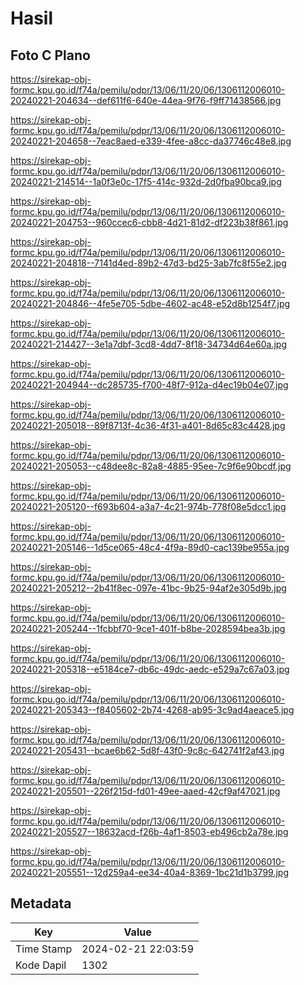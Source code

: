 # Hasil

## Foto C Plano

https://sirekap-obj-formc.kpu.go.id/f74a/pemilu/pdpr/13/06/11/20/06/1306112006010-20240221-204634--def611f6-640e-44ea-9f76-f9ff71438566.jpg

https://sirekap-obj-formc.kpu.go.id/f74a/pemilu/pdpr/13/06/11/20/06/1306112006010-20240221-204658--7eac8aed-e339-4fee-a8cc-da37746c48e8.jpg

https://sirekap-obj-formc.kpu.go.id/f74a/pemilu/pdpr/13/06/11/20/06/1306112006010-20240221-214514--1a0f3e0c-17f5-414c-932d-2d0fba90bca9.jpg

https://sirekap-obj-formc.kpu.go.id/f74a/pemilu/pdpr/13/06/11/20/06/1306112006010-20240221-204753--960ccec6-cbb8-4d21-81d2-df223b38f861.jpg

https://sirekap-obj-formc.kpu.go.id/f74a/pemilu/pdpr/13/06/11/20/06/1306112006010-20240221-204818--7141d4ed-89b2-47d3-bd25-3ab7fc8f55e2.jpg

https://sirekap-obj-formc.kpu.go.id/f74a/pemilu/pdpr/13/06/11/20/06/1306112006010-20240221-204846--4fe5e705-5dbe-4602-ac48-e52d8b1254f7.jpg

https://sirekap-obj-formc.kpu.go.id/f74a/pemilu/pdpr/13/06/11/20/06/1306112006010-20240221-214427--3e1a7dbf-3cd8-4dd7-8f18-34734d64e60a.jpg

https://sirekap-obj-formc.kpu.go.id/f74a/pemilu/pdpr/13/06/11/20/06/1306112006010-20240221-204944--dc285735-f700-48f7-912a-d4ec19b04e07.jpg

https://sirekap-obj-formc.kpu.go.id/f74a/pemilu/pdpr/13/06/11/20/06/1306112006010-20240221-205018--89f8713f-4c36-4f31-a401-8d65c83c4428.jpg

https://sirekap-obj-formc.kpu.go.id/f74a/pemilu/pdpr/13/06/11/20/06/1306112006010-20240221-205053--c48dee8c-82a8-4885-95ee-7c9f6e90bcdf.jpg

https://sirekap-obj-formc.kpu.go.id/f74a/pemilu/pdpr/13/06/11/20/06/1306112006010-20240221-205120--f693b604-a3a7-4c21-974b-778f08e5dcc1.jpg

https://sirekap-obj-formc.kpu.go.id/f74a/pemilu/pdpr/13/06/11/20/06/1306112006010-20240221-205146--1d5ce065-48c4-4f9a-89d0-cac139be955a.jpg

https://sirekap-obj-formc.kpu.go.id/f74a/pemilu/pdpr/13/06/11/20/06/1306112006010-20240221-205212--2b41f8ec-097e-41bc-9b25-94af2e305d9b.jpg

https://sirekap-obj-formc.kpu.go.id/f74a/pemilu/pdpr/13/06/11/20/06/1306112006010-20240221-205244--1fcbbf70-9ce1-401f-b8be-2028594bea3b.jpg

https://sirekap-obj-formc.kpu.go.id/f74a/pemilu/pdpr/13/06/11/20/06/1306112006010-20240221-205318--e5184ce7-db6c-49dc-aedc-e529a7c67a03.jpg

https://sirekap-obj-formc.kpu.go.id/f74a/pemilu/pdpr/13/06/11/20/06/1306112006010-20240221-205343--f8405602-2b74-4268-ab95-3c9ad4aeace5.jpg

https://sirekap-obj-formc.kpu.go.id/f74a/pemilu/pdpr/13/06/11/20/06/1306112006010-20240221-205431--bcae6b62-5d8f-43f0-9c8c-642741f2af43.jpg

https://sirekap-obj-formc.kpu.go.id/f74a/pemilu/pdpr/13/06/11/20/06/1306112006010-20240221-205501--226f215d-fd01-49ee-aaed-42cf9af47021.jpg

https://sirekap-obj-formc.kpu.go.id/f74a/pemilu/pdpr/13/06/11/20/06/1306112006010-20240221-205527--18632acd-f26b-4af1-8503-eb496cb2a78e.jpg

https://sirekap-obj-formc.kpu.go.id/f74a/pemilu/pdpr/13/06/11/20/06/1306112006010-20240221-205551--12d259a4-ee34-40a4-8369-1bc21d1b3799.jpg


## Metadata

| Key        | Value               |
| ---------- | ------------------- |
| Time Stamp | 2024-02-21 22:03:59 |
| Kode Dapil | 1302                |



